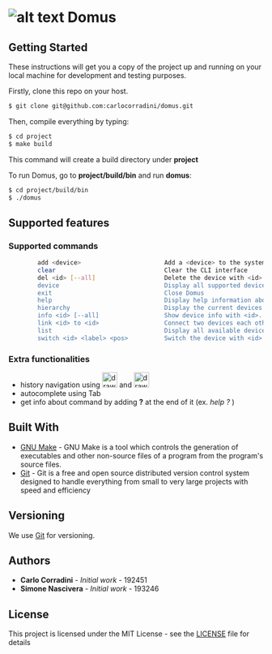 # ![alt text](https://github.githubassets.com/images/icons/emoji/unicode/1f3e1.png) Domus

## Getting Started

These instructions will get you a copy of the project up and running on your local machine for development and testing purposes.

Firstly, clone this repo on your host.
~~~~~ bash
$ git clone git@github.com:carlocorradini/domus.git
~~~~~
Then, compile everything by typing:
~~~~~ bash
$ cd project
$ make build
~~~~~
This command will create a build directory under **project**

To run Domus, go to **project/build/bin** and run **domus**:
~~~~~ bash
$ cd project/build/bin
$ ./domus
~~~~~

## Supported features

### Supported commands
~~~~~ bash
        add <device>                       Add a <device> to the system and show its features
        clear                              Clear the CLI interface
        del <id> [--all]                   Delete the device with <id>. If [--all] delete all devices. If it's a control device, deletion is done recursively
        device                             Display all supported devices and their description
        exit                               Close Domus
        help                               Display help information about Domus
        hierarchy                          Display the current devices hierarchy in the system, described by <name> <id>
        info <id> [--all]                  Show device info with <id>. Show all devices info with [--all]
        link <id> to <id>                  Connect two devices each other. One must be a control device
        list                               Display all available devices and their features
        switch <id> <label> <pos>          Switch the device with <id> the feature <label> into <pos>
~~~~~

### Extra functionalities
- history navigation using <img src="https://github.githubassets.com/images/icons/emoji/unicode/2b06.png" alt="drawing" width="30"/> and <img src="https://github.githubassets.com/images/icons/emoji/unicode/2b07.png" alt="drawing" width="30"/>
- autocomplete using Tab 
- get info about command by adding **?** at the end of it (ex. *help ?* )

## Built With

* [GNU Make](https://www.gnu.org/software/make/) - GNU Make is a tool which controls the generation of executables and other non-source files of a program from the program's source files.
* [Git](https://git-scm.com) - Git is a free and open source distributed version control system designed to handle everything from small to very large projects with speed and efficiency

## Versioning

We use [Git](https://git-scm.com) for versioning.

## Authors

- **Carlo Corradini** - _Initial work_ - 192451
- **Simone Nascivera** - _Initial work_ - 193246

## License

This project is licensed under the MIT License - see the [LICENSE](LICENSE) file for details